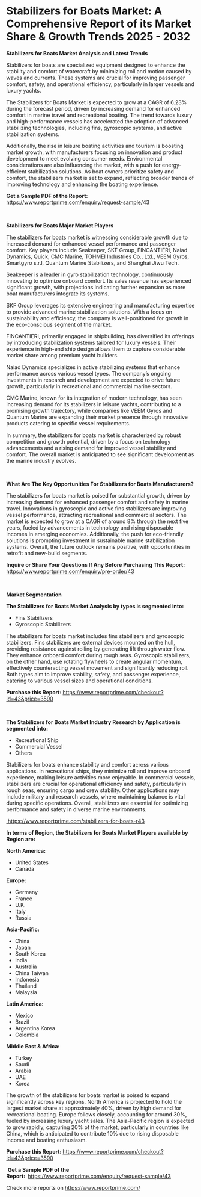 <p><h1>Stabilizers for Boats Market: A Comprehensive Report of its Market Share & Growth Trends 2025 - 2032</h1></p><p><strong>Stabilizers for Boats Market Analysis and Latest Trends</strong></p>
<p><p>Stabilizers for boats are specialized equipment designed to enhance the stability and comfort of watercraft by minimizing roll and motion caused by waves and currents. These systems are crucial for improving passenger comfort, safety, and operational efficiency, particularly in larger vessels and luxury yachts. </p><p>The Stabilizers for Boats Market is expected to grow at a CAGR of 6.23% during the forecast period, driven by increasing demand for enhanced comfort in marine travel and recreational boating. The trend towards luxury and high-performance vessels has accelerated the adoption of advanced stabilizing technologies, including fins, gyroscopic systems, and active stabilization systems. </p><p>Additionally, the rise in leisure boating activities and tourism is boosting market growth, with manufacturers focusing on innovation and product development to meet evolving consumer needs. Environmental considerations are also influencing the market, with a push for energy-efficient stabilization solutions. As boat owners prioritize safety and comfort, the stabilizers market is set to expand, reflecting broader trends of improving technology and enhancing the boating experience.</p></p>
<p><strong>Get a Sample PDF of the Report:&nbsp;</strong> <a href="https://www.reportprime.com/enquiry/request-sample/43?utm_campaign=3497&utm_medium=2&utm_source=Github&utm_content=ia&utm_term=17032025&utm_id=stabilizers-for-boats">https://www.reportprime.com/enquiry/request-sample/43</a></p>
<p>&nbsp;</p>
<p><strong>Stabilizers for Boats Major Market Players</strong></p>
<p><p>The stabilizers for boats market is witnessing considerable growth due to increased demand for enhanced vessel performance and passenger comfort. Key players include Seakeeper, SKF Group, FINCANTIERI, Naiad Dynamics, Quick, CMC Marine, TOHMEI Industries Co., Ltd., VEEM Gyros, Smartgyro s.r.l, Quantum Marine Stabilizers, and Shanghai Jiwu Tech.</p><p>Seakeeper is a leader in gyro stabilization technology, continuously innovating to optimize onboard comfort. Its sales revenue has experienced significant growth, with projections indicating further expansion as more boat manufacturers integrate its systems. </p><p>SKF Group leverages its extensive engineering and manufacturing expertise to provide advanced marine stabilization solutions. With a focus on sustainability and efficiency, the company is well-positioned for growth in the eco-conscious segment of the market.</p><p>FINCANTIERI, primarily engaged in shipbuilding, has diversified its offerings by introducing stabilization systems tailored for luxury vessels. Their experience in high-end ship design allows them to capture considerable market share among premium yacht builders.</p><p>Naiad Dynamics specializes in active stabilizing systems that enhance performance across various vessel types. The company’s ongoing investments in research and development are expected to drive future growth, particularly in recreational and commercial marine sectors.</p><p>CMC Marine, known for its integration of modern technology, has seen increasing demand for its stabilizers in leisure yachts, contributing to a promising growth trajectory, while companies like VEEM Gyros and Quantum Marine are expanding their market presence through innovative products catering to specific vessel requirements.</p><p>In summary, the stabilizers for boats market is characterized by robust competition and growth potential, driven by a focus on technology advancements and a rising demand for improved vessel stability and comfort. The overall market is anticipated to see significant development as the marine industry evolves.</p></p>
<p>&nbsp;</p>
<p><strong>What Are The Key Opportunities For Stabilizers for Boats Manufacturers?</strong></p>
<p><p>The stabilizers for boats market is poised for substantial growth, driven by increasing demand for enhanced passenger comfort and safety in marine travel. Innovations in gyroscopic and active fins stabilizers are improving vessel performance, attracting recreational and commercial sectors. The market is expected to grow at a CAGR of around 8% through the next five years, fueled by advancements in technology and rising disposable incomes in emerging economies. Additionally, the push for eco-friendly solutions is prompting investment in sustainable marine stabilization systems. Overall, the future outlook remains positive, with opportunities in retrofit and new-build segments.</p></p>
<p><strong>Inquire or Share Your Questions If Any Before Purchasing This Report:</strong> <a href="https://www.reportprime.com/enquiry/pre-order/43?utm_campaign=3497&utm_medium=2&utm_source=Github&utm_content=ia&utm_term=17032025&utm_id=stabilizers-for-boats">https://www.reportprime.com/enquiry/pre-order/43</a></p>
<p>&nbsp;</p>
<p><strong>Market Segmentation</strong></p>
<p><strong>The Stabilizers for Boats Market Analysis by types is segmented into:</strong></p>
<p><ul><li>Fins Stabilizers</li><li>Gyroscopic Stabilizers</li></ul></p>
<p><p>The stabilizers for boats market includes fins stabilizers and gyroscopic stabilizers. Fins stabilizers are external devices mounted on the hull, providing resistance against rolling by generating lift through water flow. They enhance onboard comfort during rough seas. Gyroscopic stabilizers, on the other hand, use rotating flywheels to create angular momentum, effectively counteracting vessel movement and significantly reducing roll. Both types aim to improve stability, safety, and passenger experience, catering to various vessel sizes and operational conditions.</p></p>
<p><strong>Purchase this Report:&nbsp;</strong><a href="https://www.reportprime.com/checkout?id=43&price=3590&utm_campaign=3497&utm_medium=2&utm_source=Github&utm_content=ia&utm_term=17032025&utm_id=stabilizers-for-boats">https://www.reportprime.com/checkout?id=43&price=3590</a></p>
<p>&nbsp;</p>
<p><strong>The Stabilizers for Boats Market Industry Research by Application is segmented into:</strong></p>
<p><ul><li>Recreational Ship</li><li>Commercial Vessel</li><li>Others</li></ul></p>
<p><p>Stabilizers for boats enhance stability and comfort across various applications. In recreational ships, they minimize roll and improve onboard experience, making leisure activities more enjoyable. In commercial vessels, stabilizers are crucial for operational efficiency and safety, particularly in rough seas, ensuring cargo and crew stability. Other applications may include military and research vessels, where maintaining balance is vital during specific operations. Overall, stabilizers are essential for optimizing performance and safety in diverse marine environments.</p></p>
<p><a href="https://www.reportprime.com/stabilizers-for-boats-r43?utm_campaign=3497&utm_medium=2&utm_source=Github&utm_content=ia&utm_term=17032025&utm_id=stabilizers-for-boats">&nbsp;https://www.reportprime.com/stabilizers-for-boats-r43</a></p>
<p><strong>In terms of Region, the Stabilizers for Boats Market Players available by Region are:</strong></p>
<p>
    <p> <strong> North America: </strong>
        <ul>
            <li>United States</li>
            <li>Canada</li>
        </ul>
        </p> 
    <p> <strong> Europe: </strong>
        <ul>
            <li>Germany</li>
            <li>France</li>
            <li>U.K.</li>
            <li>Italy</li>
            <li>Russia</li>
        </ul>
        </p> 
    <p> <strong> Asia-Pacific: </strong>
        <ul>
            <li>China</li>
            <li>Japan</li>
            <li>South Korea</li>
            <li>India</li>
            <li>Australia</li>
            <li>China Taiwan</li>
            <li>Indonesia</li>
            <li>Thailand</li>
            <li>Malaysia</li>
        </ul>
        </p> 
    <p> <strong> Latin America: </strong>
        <ul>
            <li>Mexico</li>
            <li>Brazil</li>
            <li>Argentina Korea</li>
            <li>Colombia</li>
        </ul>
        </p> 
    <p> <strong> Middle East & Africa: </strong>
        <ul>
            <li>Turkey</li>
            <li>Saudi</li>
            <li>Arabia</li>
            <li>UAE</li>
            <li>Korea</li>
        </ul>
    </p>
    </p>
<p><p>The growth of the stabilizers for boats market is poised to expand significantly across key regions. North America is projected to hold the largest market share at approximately 40%, driven by high demand for recreational boating. Europe follows closely, accounting for around 30%, fueled by increasing luxury yacht sales. The Asia-Pacific region is expected to grow rapidly, capturing 20% of the market, particularly in countries like China, which is anticipated to contribute 10% due to rising disposable income and boating enthusiasm.</p></p>
<p><strong>Purchase this Report: </strong><a href="https://www.reportprime.com/checkout?id=43&price=3590&utm_campaign=3497&utm_medium=2&utm_source=Github&utm_content=ia&utm_term=17032025&utm_id=stabilizers-for-boats">https://www.reportprime.com/checkout?id=43&price=3590</a></p>
<p>&nbsp;<strong>Get a Sample PDF of the Report:&nbsp;&nbsp;</strong><a href="https://www.reportprime.com/enquiry/request-sample/43?utm_campaign=3497&utm_medium=2&utm_source=Github&utm_content=ia&utm_term=17032025&utm_id=stabilizers-for-boats">https://www.reportprime.com/enquiry/request-sample/43</a></p>
<p><strong></strong></p>
<p>Check more reports on <a href="https://www.reportprime.com/?utm_campaign=3497&utm_medium=2&utm_source=Github&utm_content=ia&utm_term=17032025&utm_id=stabilizers-for-boats">https://www.reportprime.com/</a></p>